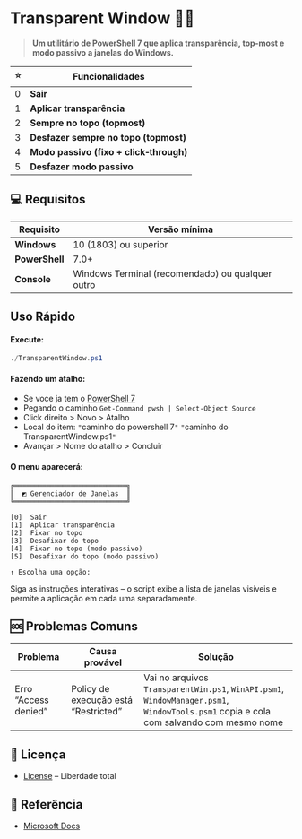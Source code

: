 # Transparent Window 🎨✨

> **Um utilitário de PowerShell 7 que aplica transparência, top‑most e modo passivo a janelas do Windows.**

| ⭐  | Funcionalidades                         |
| --- | --------------------------------------- |
| 0   | **Sair**                                |
| 1   | **Aplicar transparência**               |
| 2   | **Sempre no topo (topmost)**            |
| 3   | **Desfazer sempre no topo (topmost)**   |
| 4   | **Modo passivo (fixo + click‑through)** |
| 5   | **Desfazer modo passivo**               |

## 💻 Requisitos

| Requisito      | Versão mínima                                    |
| -------------- | ------------------------------------------------ |
| **Windows**    | 10 (1803) ou superior                            |
| **PowerShell** | 7.0+                                             |
| **Console**    | Windows Terminal (recomendado) ou qualquer outro |

## Uso Rápido

#### Execute:

```ps1
./TransparentWindow.ps1
```

#### Fazendo um atalho:

- Se voce ja tem o [PowerShell 7](https://github.com/PowerShell/PowerShell)
- Pegando o caminho `Get-Command pwsh | Select-Object Source`
- Click direito > Novo > Atalho
- Local do item: `"`caminho do powershell 7`"` `"`caminho do TransparentWindow.ps1`"`
- Avançar > Nome do atalho > Concluir

#### O menu aparecerá:

```
╔════════════════════════════╗
║  ◩ Gerenciador de Janelas  ║
╚════════════════════════════╝

[0]  Sair
[1]  Aplicar transparência
[2]  Fixar no topo
[3]  Desafixar do topo
[4]  Fixar no topo (modo passivo)
[5]  Desafixar do topo (modo passivo)

↑ Escolha uma opção:
```

Siga as instruções interativas – o script exibe a lista de janelas visíveis e permite a aplicação em cada uma separadamente.

## 🆘 Problemas Comuns

| Problema             | Causa provável                       | Solução                                                                                                                                |
| -------------------- | ------------------------------------ | -------------------------------------------------------------------------------------------------------------------------------------- |
| Erro “Access denied” | Policy de execução está “Restricted” | Vai no arquivos `TransparentWin.ps1`, `WinAPI.psm1`, `WindowManager.psm1`, `WindowTools.psm1` copia e cola com salvando com mesmo nome |

## 📜 Licença

- [License](LICENSE) – Liberdade total

## 📢 Referência

- [Microsoft Docs](https://learn.microsoft.com/en-us/windows/win32/api/winuser/)
